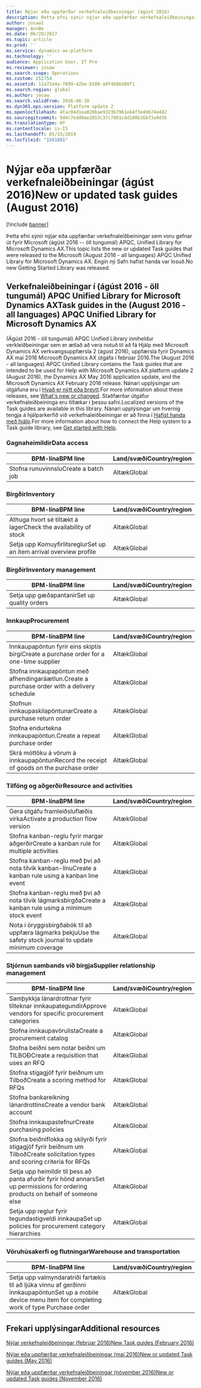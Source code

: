 ```yaml
---
title: Nýjar eða uppfærðar verkefnaleiðbeiningar (ágúst 2016)
description: Þetta efni sýnir nýjar eða uppfærðar verkefnaleiðbeiningar sem voru gefnar út fyrir Microsoft (ágúst 2016 -- öll tungumál) APQC, Unified Library for Microsoft Dynamics AX. Engin ný Safn hafist handa var losuð.
author: josaw1
manager: AnnBe
ms.date: 06/20/2017
ms.topic: article
ms.prod: ''
ms.service: dynamics-ax-platform
ms.technology: ''
audience: Application User, IT Pro
ms.reviewer: josaw
ms.search.scope: Operations
ms.custom: 252754
ms.assetid: 11a72e4a-7899-42be-b180-a0f4b86d88f1
ms.search.region: global
ms.author: josaw
ms.search.validFrom: 2016-08-30
ms.dyn365.ops.version: Platform update 2
ms.openlocfilehash: 4fac04d1ea028bae9323b7961e64f3e49b74e482
ms.sourcegitcommit: 9d4c7edd0ae2053c37c7d81cdd180b16bf3a9d3b
ms.translationtype: HT
ms.contentlocale: is-IS
ms.lasthandoff: 05/15/2019
ms.locfileid: "1561881"
---
```

# <a name="new-or-updated-task-guides-august-2016"></a><span data-ttu-id="b0310-104">Nýjar eða uppfærðar verkefnaleiðbeiningar (ágúst 2016)</span><span class="sxs-lookup"><span data-stu-id="b0310-104">New or updated task guides (August 2016)</span></span>

[!include [banner](../includes/banner.md)]

<span data-ttu-id="b0310-105">Þetta efni sýnir nýjar eða uppfærðar verkefnaleiðbeiningar sem voru gefnar út fyrir Microsoft (ágúst 2016 -- öll tungumál) APQC, Unified Library for Microsoft Dynamics AX.</span><span class="sxs-lookup"><span data-stu-id="b0310-105">This topic lists the new or updated Task guides that were released to the Microsoft (August 2016 - all languages) APQC Unified Library for Microsoft Dynamics AX.</span></span> <span data-ttu-id="b0310-106">Engin ný Safn hafist handa var losuð.</span><span class="sxs-lookup"><span data-stu-id="b0310-106">No new Getting Started Library was released.</span></span>

## <a name="task-guides-in-the-august-2016---all-languages-apqc-unified-library-for-microsoft-dynamics-ax"></a><span data-ttu-id="b0310-107">Verkefnaleiðbeiningar í (ágúst 2016 - öll tungumál) APQC Unified Library for Microsoft Dynamics AX</span><span class="sxs-lookup"><span data-stu-id="b0310-107">Task guides in the (August 2016 - all languages) APQC Unified Library for Microsoft Dynamics AX</span></span>

<span data-ttu-id="b0310-108">(Ágúst 2016 - öll tungumál) APQC Unified Library inniheldur verkleiðbeiningar sem er ætlað að vera notuð til að fá Hjálp með Microsoft Dynamics AX verkvangsuppfærsla 2 (ágúst 2016), uppfærsla fyrir Dynamics AX maí 2016 Microsoft Dynamics AX útgáfa í febrúar 2016.</span><span class="sxs-lookup"><span data-stu-id="b0310-108">The (August 2016 - all languages) APQC Unified Library contains the Task guides that are intended to be used for Help with Microsoft Dynamics AX platform update 2 (August 2016), the Dynamics AX May 2016 application update, and the Microsoft Dynamics AX February 2016 release.</span></span> <span data-ttu-id="b0310-109">Nánari upplýsingar um útgáfuna eru í [Hvað er nýtt eða breytt](whats-new-changed.md).</span><span class="sxs-lookup"><span data-stu-id="b0310-109">For more information about these releases, see [What's new or changed](whats-new-changed.md).</span></span> <span data-ttu-id="b0310-110">Staðfærðar útgáfur verkefnaleiðbeininga eru tiltækar í þessu safni.</span><span class="sxs-lookup"><span data-stu-id="b0310-110">Localized versions of the Task guides are available in this library.</span></span> <span data-ttu-id="b0310-111">Nánari upplýsingar um hvernig tengja á hjálparkerfið við verkefnaleiðbeiningar er að finna í [Hafist handa með hjálp](help-overview.md).</span><span class="sxs-lookup"><span data-stu-id="b0310-111">For more information about how to connect the Help system to a Task guide library, see [Get started with Help](help-overview.md).</span></span>

### <a name="data-access"></a><span data-ttu-id="b0310-112">Gagnaheimildir</span><span class="sxs-lookup"><span data-stu-id="b0310-112">Data access</span></span>

| <span data-ttu-id="b0310-113">BPM-lína</span><span class="sxs-lookup"><span data-stu-id="b0310-113">BPM line</span></span>           | <span data-ttu-id="b0310-114">Land/svæði</span><span class="sxs-lookup"><span data-stu-id="b0310-114">Country/region</span></span> |
|--------------------|----------------|
| <span data-ttu-id="b0310-115">Stofna runuvinnslu</span><span class="sxs-lookup"><span data-stu-id="b0310-115">Create a batch job</span></span> | <span data-ttu-id="b0310-116">Altæk</span><span class="sxs-lookup"><span data-stu-id="b0310-116">Global</span></span>         |

### <a name="inventory"></a><span data-ttu-id="b0310-117">Birgðir</span><span class="sxs-lookup"><span data-stu-id="b0310-117">Inventory</span></span>

| <span data-ttu-id="b0310-118">BPM-lína</span><span class="sxs-lookup"><span data-stu-id="b0310-118">BPM line</span></span>                                | <span data-ttu-id="b0310-119">Land/svæði</span><span class="sxs-lookup"><span data-stu-id="b0310-119">Country/region</span></span> |
|-----------------------------------------|----------------|
| <span data-ttu-id="b0310-120">Athuga hvort sé tiltækt á lager</span><span class="sxs-lookup"><span data-stu-id="b0310-120">Check the availability of stock</span></span>         | <span data-ttu-id="b0310-121">Altæk</span><span class="sxs-lookup"><span data-stu-id="b0310-121">Global</span></span>         |
| <span data-ttu-id="b0310-122">Setja upp Komuyfirlitsreglur</span><span class="sxs-lookup"><span data-stu-id="b0310-122">Set up an item arrival overview profile</span></span> | <span data-ttu-id="b0310-123">Altæk</span><span class="sxs-lookup"><span data-stu-id="b0310-123">Global</span></span>         |

### <a name="inventory-management"></a><span data-ttu-id="b0310-124">Birgðir</span><span class="sxs-lookup"><span data-stu-id="b0310-124">Inventory management</span></span>

| <span data-ttu-id="b0310-125">BPM-lína</span><span class="sxs-lookup"><span data-stu-id="b0310-125">BPM line</span></span>              | <span data-ttu-id="b0310-126">Land/svæði</span><span class="sxs-lookup"><span data-stu-id="b0310-126">Country/region</span></span> |
|-----------------------|----------------|
| <span data-ttu-id="b0310-127">Setja upp gæðapantanir</span><span class="sxs-lookup"><span data-stu-id="b0310-127">Set up quality orders</span></span> | <span data-ttu-id="b0310-128">Altæk</span><span class="sxs-lookup"><span data-stu-id="b0310-128">Global</span></span>         |

### <a name="procurement"></a><span data-ttu-id="b0310-129">Innkaup</span><span class="sxs-lookup"><span data-stu-id="b0310-129">Procurement</span></span>

| <span data-ttu-id="b0310-130">BPM-lína</span><span class="sxs-lookup"><span data-stu-id="b0310-130">BPM line</span></span>                                          | <span data-ttu-id="b0310-131">Land/svæði</span><span class="sxs-lookup"><span data-stu-id="b0310-131">Country/region</span></span> |
|---------------------------------------------------|----------------|
| <span data-ttu-id="b0310-132">Innkaupapöntun fyrir eins skiptis birgi</span><span class="sxs-lookup"><span data-stu-id="b0310-132">Create a purchase order for a one-time supplier</span></span>   | <span data-ttu-id="b0310-133">Altæk</span><span class="sxs-lookup"><span data-stu-id="b0310-133">Global</span></span>         |
| <span data-ttu-id="b0310-134">Stofna innkaupapöntun með afhendingaráætlun.</span><span class="sxs-lookup"><span data-stu-id="b0310-134">Create a purchase order with a delivery schedule</span></span>  | <span data-ttu-id="b0310-135">Altæk</span><span class="sxs-lookup"><span data-stu-id="b0310-135">Global</span></span>         |
| <span data-ttu-id="b0310-136">Stofnun innkaupaskilapöntunar</span><span class="sxs-lookup"><span data-stu-id="b0310-136">Create a purchase return order</span></span>                    | <span data-ttu-id="b0310-137">Altæk</span><span class="sxs-lookup"><span data-stu-id="b0310-137">Global</span></span>         |
| <span data-ttu-id="b0310-138">Stofna endurtekna innkaupapöntun.</span><span class="sxs-lookup"><span data-stu-id="b0310-138">Create a repeat purchase order</span></span>                    | <span data-ttu-id="b0310-139">Altæk</span><span class="sxs-lookup"><span data-stu-id="b0310-139">Global</span></span>         |
| <span data-ttu-id="b0310-140">Skrá móttöku á vörum á innkaupapöntun</span><span class="sxs-lookup"><span data-stu-id="b0310-140">Record the receipt of goods on the purchase order</span></span> | <span data-ttu-id="b0310-141">Altæk</span><span class="sxs-lookup"><span data-stu-id="b0310-141">Global</span></span>         |

### <a name="resource-and-activities"></a><span data-ttu-id="b0310-142">Tilföng og aðgerðir</span><span class="sxs-lookup"><span data-stu-id="b0310-142">Resource and activities</span></span>

| <span data-ttu-id="b0310-143">BPM-lína</span><span class="sxs-lookup"><span data-stu-id="b0310-143">BPM line</span></span>                                                | <span data-ttu-id="b0310-144">Land/svæði</span><span class="sxs-lookup"><span data-stu-id="b0310-144">Country/region</span></span> |
|---------------------------------------------------------|----------------|
| <span data-ttu-id="b0310-145">Gera útgáfu framleiðsluflæðis virka</span><span class="sxs-lookup"><span data-stu-id="b0310-145">Activate a production flow version</span></span>                      | <span data-ttu-id="b0310-146">Altæk</span><span class="sxs-lookup"><span data-stu-id="b0310-146">Global</span></span>         |
| <span data-ttu-id="b0310-147">Stofna kanban-reglu fyrir margar aðgerðir</span><span class="sxs-lookup"><span data-stu-id="b0310-147">Create a kanban rule for multiple activities</span></span>            | <span data-ttu-id="b0310-148">Altæk</span><span class="sxs-lookup"><span data-stu-id="b0310-148">Global</span></span>         |
| <span data-ttu-id="b0310-149">Stofna kanban-reglu með því að nota tilvik kanban-línu</span><span class="sxs-lookup"><span data-stu-id="b0310-149">Create a kanban rule using a kanban line event</span></span>          | <span data-ttu-id="b0310-150">Altæk</span><span class="sxs-lookup"><span data-stu-id="b0310-150">Global</span></span>         |
| <span data-ttu-id="b0310-151">Stofna kanban-reglu með því að nota tilvik lágmarksbirgða</span><span class="sxs-lookup"><span data-stu-id="b0310-151">Create a kanban rule using a minimum stock event</span></span>        | <span data-ttu-id="b0310-152">Altæk</span><span class="sxs-lookup"><span data-stu-id="b0310-152">Global</span></span>         |
| <span data-ttu-id="b0310-153">Nota í öryggisbirgðabók til að uppfæra lágmarks þekju</span><span class="sxs-lookup"><span data-stu-id="b0310-153">Use the safety stock journal to update minimum coverage</span></span> | <span data-ttu-id="b0310-154">Altæk</span><span class="sxs-lookup"><span data-stu-id="b0310-154">Global</span></span>         |

### <a name="supplier-relationship-management"></a><span data-ttu-id="b0310-155">Stjórnun sambands við birgja</span><span class="sxs-lookup"><span data-stu-id="b0310-155">Supplier relationship management</span></span>

| <span data-ttu-id="b0310-156">BPM-lína</span><span class="sxs-lookup"><span data-stu-id="b0310-156">BPM line</span></span>                                                           | <span data-ttu-id="b0310-157">Land/svæði</span><span class="sxs-lookup"><span data-stu-id="b0310-157">Country/region</span></span> |
|--------------------------------------------------------------------|----------------|
| <span data-ttu-id="b0310-158">Samþykkja lánardrottnar fyrir tilteknar innkaupategundir</span><span class="sxs-lookup"><span data-stu-id="b0310-158">Approve vendors for specific procurement categories</span></span>                | <span data-ttu-id="b0310-159">Altæk</span><span class="sxs-lookup"><span data-stu-id="b0310-159">Global</span></span>         |
| <span data-ttu-id="b0310-160">Stofna innkaupavörulista</span><span class="sxs-lookup"><span data-stu-id="b0310-160">Create a procurement catalog</span></span>                                       | <span data-ttu-id="b0310-161">Altæk</span><span class="sxs-lookup"><span data-stu-id="b0310-161">Global</span></span>         |
| <span data-ttu-id="b0310-162">Stofna beiðni sem notar beiðni um TILBOÐ</span><span class="sxs-lookup"><span data-stu-id="b0310-162">Create a requisition that uses an RFQ</span></span>                              | <span data-ttu-id="b0310-163">Altæk</span><span class="sxs-lookup"><span data-stu-id="b0310-163">Global</span></span>         |
| <span data-ttu-id="b0310-164">Stofna stigagjöf fyrir beiðnum um Tilboð</span><span class="sxs-lookup"><span data-stu-id="b0310-164">Create a scoring method for RFQs</span></span>                                   | <span data-ttu-id="b0310-165">Altæk</span><span class="sxs-lookup"><span data-stu-id="b0310-165">Global</span></span>         |
| <span data-ttu-id="b0310-166">Stofna bankareikning lánardrottins</span><span class="sxs-lookup"><span data-stu-id="b0310-166">Create a vendor bank account</span></span>                                       | <span data-ttu-id="b0310-167">Altæk</span><span class="sxs-lookup"><span data-stu-id="b0310-167">Global</span></span>         |
| <span data-ttu-id="b0310-168">Stofna innkaupastefnur</span><span class="sxs-lookup"><span data-stu-id="b0310-168">Create purchasing policies</span></span>                                         | <span data-ttu-id="b0310-169">Altæk</span><span class="sxs-lookup"><span data-stu-id="b0310-169">Global</span></span>         |
| <span data-ttu-id="b0310-170">Stofna beiðniflokka og skilyrði fyrir stigagjöf fyrir beiðnum um Tilboð</span><span class="sxs-lookup"><span data-stu-id="b0310-170">Create solicitation types and scoring criteria for RFQs</span></span>            | <span data-ttu-id="b0310-171">Altæk</span><span class="sxs-lookup"><span data-stu-id="b0310-171">Global</span></span>         |
| <span data-ttu-id="b0310-172">Setja upp heimildir til þess að panta afurðir fyrir hönd annars</span><span class="sxs-lookup"><span data-stu-id="b0310-172">Set up permissions for ordering products on behalf of someone else</span></span> | <span data-ttu-id="b0310-173">Altæk</span><span class="sxs-lookup"><span data-stu-id="b0310-173">Global</span></span>         |
| <span data-ttu-id="b0310-174">Setja upp reglur fyrir tegundastigveldi innkaupa</span><span class="sxs-lookup"><span data-stu-id="b0310-174">Set up policies for procurement category hierarchies</span></span>               | <span data-ttu-id="b0310-175">Altæk</span><span class="sxs-lookup"><span data-stu-id="b0310-175">Global</span></span>         |

### <a name="warehouse-and-transportation"></a><span data-ttu-id="b0310-176">Vöruhúsakerfi og flutningar</span><span class="sxs-lookup"><span data-stu-id="b0310-176">Warehouse and transportation</span></span>

| <span data-ttu-id="b0310-177">BPM-lína</span><span class="sxs-lookup"><span data-stu-id="b0310-177">BPM line</span></span>                                                                    | <span data-ttu-id="b0310-178">Land/svæði</span><span class="sxs-lookup"><span data-stu-id="b0310-178">Country/region</span></span> |
|-----------------------------------------------------------------------------|----------------|
| <span data-ttu-id="b0310-179">Setja upp valmyndaratriði fartækis til að ljúka vinnu af gerðinni innkaupapöntun</span><span class="sxs-lookup"><span data-stu-id="b0310-179">Set up a mobile device menu item for completing work of type Purchase order</span></span> | <span data-ttu-id="b0310-180">Altæk</span><span class="sxs-lookup"><span data-stu-id="b0310-180">Global</span></span>         |

## <a name="additional-resources"></a><span data-ttu-id="b0310-181">Frekari upplýsingar</span><span class="sxs-lookup"><span data-stu-id="b0310-181">Additional resources</span></span>

[<span data-ttu-id="b0310-182">Nýjar verkefnaleiðbeiningar (febrúar 2016)</span><span class="sxs-lookup"><span data-stu-id="b0310-182">New Task guides (February 2016)</span></span>](new-task-guides-available-february-2016.md)

[<span data-ttu-id="b0310-183">Nýjar eða uppfærðar verkefnaleiðbeiningar (maí 2016)</span><span class="sxs-lookup"><span data-stu-id="b0310-183">New or updated Task guides (May 2016)</span></span>](new-updated-task-guides-available-may-2016.md)

[<span data-ttu-id="b0310-184">Nýjar eða uppfærðar verkefnaleiðbeiningar (nóvember 2016)</span><span class="sxs-lookup"><span data-stu-id="b0310-184">New or updated Task guides (November 2016)</span></span>](new-task-guides-november-2016.md)
